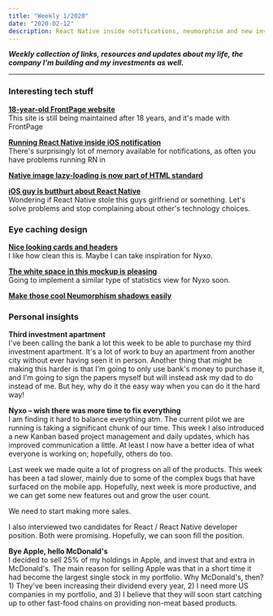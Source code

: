 ```yaml
---
title: "Weekly 1/2020"
date: "2020-02-12"
description: React Native inside notifications, neumorphism and new investment apartments
---
```


_**Weekly collection of links, resources and updates about my life, the company I'm building and my investments as well.**_

---

### Interesting tech stuff

**[18-year-old FrontPage website](http://www.fmboschetto.it/)**  
This site is still being maintained after 18 years, and it's made with FrontPage

**[Running React Native inside iOS notification](https://twitter.com/mikediarmid/status/1225876839001927680)**  
There's surprisingly lot of memory available for notifications, as often you have problems running RN in

**[Native image lazy-loading is now part of HTML standard](https://github.com/whatwg/html/pull/3752#issuecomment-585202516)**

**[iOS guy is butthurt about React Native](https://twitter.com/sandofsky/status/1226299695724580864)**  
Wondering if React Native stole this guys girlfriend or something. Let's solve problems and stop complaining about other's technology choices.

### Eye caching design

**[Nice looking cards and headers](https://dribbble.com/shots/9659984-Mobile-App-Mail-Service)**  
I like how clean this is. Maybe I can take inspiration for Nyxo.

**[The white space in this mockup is pleasing](https://dribbble.com/shots/9841566-Daily-statistic-mobile-dashboard)**  
Going to implement a similar type of statistics view for Nyxo soon.

**[Make those cool Neumorphism shadows easily](https://neumorphism.io/#55b9f3)**

### Personal insights

**Third investment apartment**  
I've been calling the bank a lot this week to be able to purchase my third investment apartment. It's a lot of work to buy an apartment from another city without ever having seen it in person. Another thing that might be making this harder is that I'm going to only use bank's money to purchase it, and I'm going to sign the papers myself but will instead ask my dad to do instead of me. But hey, why do it the easy way when you can do it the hard way!

**Nyxo – wish there was more time to fix everything**  
I am finding it hard to balance everything atm. The current pilot we are running is taking a significant chunk of our time. This week I also introduced a new Kanban based project management and daily updates, which has improved communication a little. At least I now have a better idea of what everyone is working on; hopefully, others do too.

Last week we made quite a lot of progress on all of the products. This week has been a tad slower, mainly due to some of the complex bugs that have surfaced on the mobile app. Hopefully, next week is more productive, and we can get some new features out and grow the user count.

We need to start making more sales.

I also interviewed two candidates for React / React Native developer position. Both were promising. Hopefully, we can soon fill the position.

**Bye Apple, hello McDonald's**  
I decided to sell 25% of my holdings in Apple, and invest that and extra in McDonald's. The main reason for selling Apple was that in a short time it had become the largest single stock in my portfolio. Why McDonald's, then? 1) They've been increasing their dividend every year, 2) I need more US companies in my portfolio, and 3) I believe that they will soon start catching up to other fast-food chains on providing non-meat based products.
